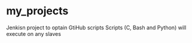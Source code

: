 # my_projects
Jenkisn project to optain GtiHub scripts
Scripts (C, Bash and Python) will execute on any slaves
